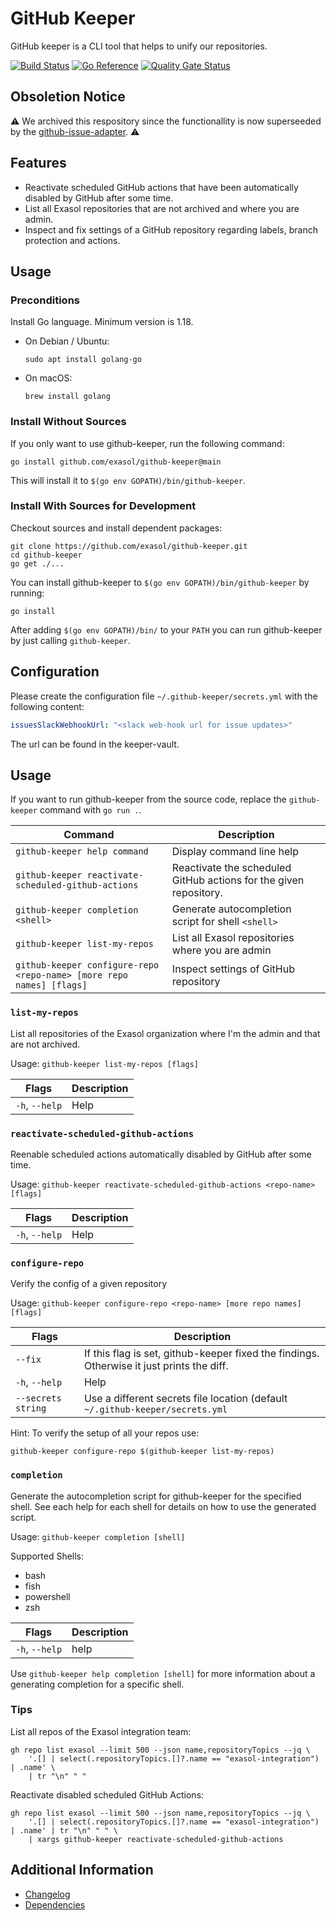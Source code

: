 # GitHub Keeper

GitHub keeper is a CLI tool that helps to unify our repositories.

[![Build Status](https://github.com/exasol/github-keeper/actions/workflows/ci-build.yml/badge.svg)](https://github.com/exasol/github-keeper/actions/workflows/ci-build.yml)
[![Go Reference](https://pkg.go.dev/badge/github.com/exasol/github-keeper.svg)](https://pkg.go.dev/github.com/exasol/github-keeper)
[![Quality Gate Status](https://sonarcloud.io/api/project_badges/measure?project=com.exasol%3Agithub-keeper&metric=alert_status)](https://sonarcloud.io/summary/new_code?id=com.exasol%3Agithub-keeper)

## Obsoletion Notice

⚠ We archived this respository since the functionallity is now superseeded by the [github-issue-adapter](https://github.com/exasol/github-issue-adapter). ⚠

## Features

* Reactivate scheduled GitHub actions that have been automatically disabled by GitHub after some time.
* List all Exasol repositories that are not archived and where you are admin.
* Inspect and fix settings of a GitHub repository regarding labels, branch protection and actions.

## Usage

### Preconditions

Install Go language. Minimum version is 1.18.
* On Debian / Ubuntu:
    ```shell
    sudo apt install golang-go
    ```
* On macOS:
    ```shell
    brew install golang
    ```

### Install Without Sources

If you only want to use github-keeper, run the following command:

```shell
go install github.com/exasol/github-keeper@main
```

This will install it to `$(go env GOPATH)/bin/github-keeper`.

### Install With Sources for Development

Checkout sources and install dependent packages:

```shell
git clone https://github.com/exasol/github-keeper.git
cd github-keeper
go get ./...
```

You can install github-keeper to `$(go env GOPATH)/bin/github-keeper` by running:

```shell
go install
```

After adding `$(go env GOPATH)/bin/` to your `PATH` you can run github-keeper by just calling `github-keeper`.

## Configuration

Please create the configuration file `~/.github-keeper/secrets.yml` with the following content:

```yaml
issuesSlackWebhookUrl: "<slack web-hook url for issue updates>"
```

The url can be found in the keeper-vault.

## Usage

If you want to run github-keeper from the source code, replace the `github-keeper` command with `go run .`.

| Command                                                              | Description                                                       |
| -------------------------------------------------------------------- | ----------------------------------------------------------------- |
| `github-keeper help command`                                         | Display command line help                                         |
| `github-keeper reactivate-scheduled-github-actions`                  | Reactivate the scheduled GitHub actions for the given repository. |
| `github-keeper completion <shell>`                                   | Generate autocompletion script for shell `<shell>`                |
| `github-keeper list-my-repos`                                        | List all Exasol repositories where you are admin                  |
| `github-keeper configure-repo <repo-name> [more repo names] [flags]` | Inspect settings of GitHub repository                             |

### `list-my-repos`

List all repositories of the Exasol organization where I'm the admin and that are not archived.

Usage: `github-keeper list-my-repos [flags]`

| Flags          | Description |
| -------------- | ----------- |
| `-h`, `--help` | Help        |

### `reactivate-scheduled-github-actions`

Reenable scheduled actions automatically disabled by GitHub after some time.

Usage: `github-keeper reactivate-scheduled-github-actions <repo-name> [flags]`

| Flags          | Description |
| -------------- | ----------- |
| `-h`, `--help` | Help        |

### `configure-repo`

Verify the config of a given repository

Usage: `github-keeper configure-repo <repo-name> [more repo names] [flags]`

| Flags              | Description                                                                               |
| ------------------ | ----------------------------------------------------------------------------------------- |
| `--fix`            | If this flag is set, github-keeper fixed the findings. Otherwise it just prints the diff. |
| `-h`, `--help`     | Help                                                                                      |
| `--secrets string` | Use a different secrets file location (default `~/.github-keeper/secrets.yml`             |


Hint: To verify the setup of all your repos use:

```shell
github-keeper configure-repo $(github-keeper list-my-repos)
```

### `completion`

Generate the autocompletion script for github-keeper for the specified shell.
See each help for each shell for details on how to use the generated script.

Usage: `github-keeper completion [shell]`

Supported Shells:
* bash
* fish
* powershell
* zsh

| Flags          | Description |
| -------------- | ----------- |
| `-h`, `--help` | help        |

Use `github-keeper help completion [shell]` for more information about a generating completion for a specific shell.

### Tips

List all repos of the Exasol integration team:

```shell
gh repo list exasol --limit 500 --json name,repositoryTopics --jq \
    '.[] | select(.repositoryTopics.[]?.name == "exasol-integration") | .name' \
    | tr "\n" " "
```

Reactivate disabled scheduled GitHub Actions:

```shell
gh repo list exasol --limit 500 --json name,repositoryTopics --jq \
    '.[] | select(.repositoryTopics.[]?.name == "exasol-integration") | .name' | tr "\n" " " \
    | xargs github-keeper reactivate-scheduled-github-actions
```

## Additional Information

* [Changelog](doc/changes/changelog.md)
* [Dependencies](dependencies.md)

